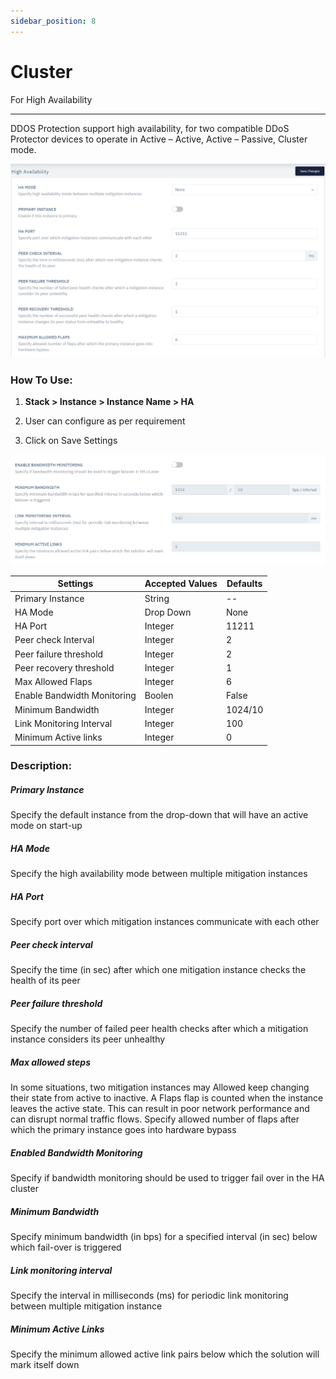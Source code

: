 ```yaml
---
sidebar_position: 8
---
```


# Cluster

For High Availability

---

DDOS Protection support high availability, for two compatible DDoS Protector devices to operate in Active – Active, Active – Passive, Cluster mode.

![ha_settings](\img\ddos\ddos31.png)

### **How To Use:**

1. **Stack > Instance > Instance Name > HA**

2. User can configure as per requirement

3. Click on Save Settings

![ha_settings](\img\ddos\ddos32.png)

| Settings                    | Accepted Values | Defaults |
|-----------------------------|-----------------|----------|
| Primary Instance            | String          | --       |
| HA Mode                     | Drop Down       | None     |
| HA Port                     | Integer         | 11211    |
| Peer check Interval         | Integer         | 2        |
| Peer failure threshold      | Integer         | 2        |
| Peer recovery threshold     | Integer         | 1        |
| Max Allowed Flaps           | Integer         | 6        |
| Enable Bandwidth Monitoring | Boolen          | False    |
| Minimum Bandwidth           | Integer         | 1024/10  |
| Link Monitoring Interval    | Integer         | 100      |
| Minimum Active links        | Integer         | 0        |


### **Description:**

##### **Primary Instance**

Specify the default instance from the drop-down that will have an active mode on start-up

##### **HA Mode**

Specify the high availability mode between multiple mitigation instances

##### **HA Port**

Specify port over which mitigation instances communicate with each other

##### **Peer check interval**

Specify the time (in sec) after which one mitigation instance checks the health of its peer

##### **Peer failure threshold**

Specify the number of failed peer health checks after which a mitigation instance considers its peer unhealthy

##### **Max allowed steps**

In some situations, two mitigation instances may Allowed keep changing their state from active to inactive. A Flaps flap is counted when the instance leaves the active state. This can result in poor network performance and can disrupt normal traffic flows. Specify allowed number of flaps after which the primary instance goes into hardware bypass

##### **Enabled Bandwidth Monitoring**

Specify if bandwidth monitoring should be used to trigger fail over in the HA cluster

##### **Minimum Bandwidth**

Specify minimum bandwidth (in bps) for a specified interval (in sec) below which fail-over is triggered

##### **Link monitoring interval**

Specify the interval in milliseconds (ms) for periodic link monitoring between multiple mitigation instance

##### **Minimum Active Links**

Specify the minimum allowed active link pairs below which the solution will mark itself down